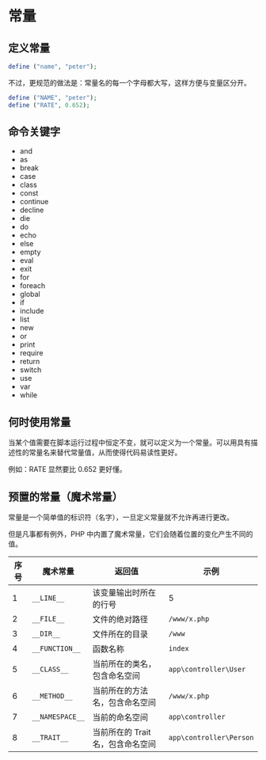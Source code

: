 # 常量

## 定义常量

```php
define ("name", "peter");
```

不过，更规范的做法是：常量名的每一个字母都大写，这样方便与变量区分开。

```PHP
define ("NAME", "peter");
define ("RATE", 0.652);
```

## 命令关键字

- and
- as
- break
- case
- class
- const
- continue
- decline
- die
- do
- echo
- else
- empty
- eval
- exit
- for
- foreach
- global
- if
- include
- list
- new
- or
- print
- require
- return
- switch
- use
- var
- while

## 何时使用常量

当某个值需要在脚本运行过程中恒定不变，就可以定义为一个常量。可以用具有描述性的常量名来替代常量值，从而使得代码易读性更好。

例如：RATE 显然要比 0.652 更好懂。

## 预置的常量（魔术常量）

常量是一个简单值的标识符（名字），一旦定义常量就不允许再进行更改。

但是凡事都有例外，PHP 中内置了魔术常量，它们会随着位置的变化产生不同的值。

| 序号 | 魔术常量        | 返回值                            | 示例                    |
| ---- | --------------- | --------------------------------- | ----------------------- |
| 1    | `__LINE__`      | 该变量输出时所在的行号            | 5                       |
| 2    | `__FILE__`      | 文件的绝对路径                    | `/www/x.php`            |
| 3    | `__DIR__`       | 文件所在的目录                    | `/www`                  |
| 4    | `__FUNCTION__`  | 函数名称                          | `index`                 |
| 5    | `__CLASS__`     | 当前所在的类名，包含命名空间      | `app\controller\User`   |
| 6    | `__METHOD__`    | 当前所在的方法名，包含命名空间    | `/www/x.php`            |
| 7    | `__NAMESPACE__` | 当前的命名空间                    | `app\controller`        |
| 8    | `__TRAIT__`     | 当前所在的 Trait 名，包含命名空间 | `app\controller\Person` |
